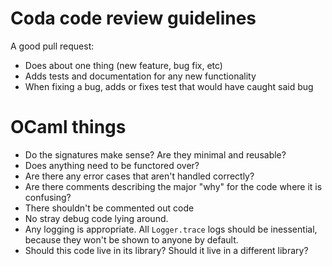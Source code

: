 # Coda code review guidelines

A good pull request:

- Does about one thing (new feature, bug fix, etc)
- Adds tests and documentation for any new functionality
- When fixing a bug, adds or fixes test that would have caught said bug

# OCaml things

- Do the signatures make sense? Are they minimal and reusable?
- Does anything need to be functored over?
- Are there any error cases that aren't handled correctly?
- Are there comments describing the major "why" for the code where it is
  confusing?
- There shouldn't be commented out code
- No stray debug code lying around.
- Any logging is appropriate. All `Logger.trace` logs should be inessential,
  because they won't be shown to anyone by default.
- Should this code live in its library? Should it live in a different library?
